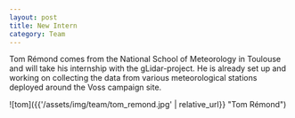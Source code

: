 ```yaml
---
layout: post
title: New Intern
category: Team
---
```


Tom Rémond comes from the National School of Meteorology in Toulouse and will take his internship with the gLidar-project. He is already set up and working on collecting the data from various meteorological stations deployed around the Voss campaign site.

![tom]({{'/assets/img/team/tom_remond.jpg' | relative_url}} "Tom Rémond")